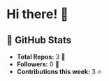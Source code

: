 # Hi there! 👋

## 🚀 GitHub Stats
- **Total Repos:** 3 🌟
- **Followers:** 0 👥
- **Contributions this week:** 3 🔥
